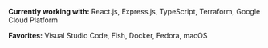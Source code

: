 **Currently working with:**
React.js, Express.js, TypeScript, Terraform, Google Cloud Platform

**Favorites:**
Visual Studio Code, Fish, Docker, Fedora, macOS
